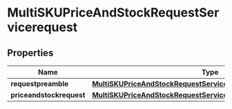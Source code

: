

# MultiSKUPriceAndStockRequestServicerequest


## Properties

| Name | Type | Description | Notes |
|------------ | ------------- | ------------- | -------------|
|**requestpreamble** | [**MultiSKUPriceAndStockRequestServicerequestRequestpreamble**](MultiSKUPriceAndStockRequestServicerequestRequestpreamble.md) |  |  [optional] |
|**priceandstockrequest** | [**MultiSKUPriceAndStockRequestServicerequestPriceandstockrequest**](MultiSKUPriceAndStockRequestServicerequestPriceandstockrequest.md) |  |  [optional] |



